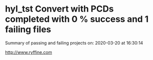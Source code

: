 # hyl_tst Convert with PCDs completed with 0 % success and 1 failing files

Summary of passing and failing projects on: 2020-03-20 at 16:30:14

http://www.ryffine.com
